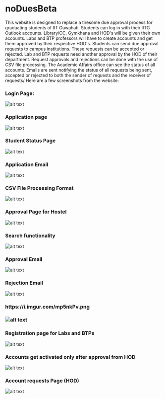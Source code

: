 # noDuesBeta

This website is designed to replace a tiresome due approval process for graduating students of IIT Guwahati. Students can log in with their IITG Outlook accounts. Library/CC, Gymkhana and HOD's will be given their own accounts. Labs and BTP professors will have to create accounts and get them approved by their respective HOD's. Students can send due approval requests to campus institutions. These requests can be accepted or rejected. Lab and BTP requests need another approval by the HOD of their department.
Request approvals and rejections can be done with the use of CSV file processing. The Academic Affairs office can see the status of all accounts. Emails are sent notifying the status of all requests being sent, accepted or rejected to both the sender of requests and the receiver of requests/
Here are a few screenshots from the website:

<h3>Login Page:</h3>

![alt text](https://i.imgur.com/u58ccfm.jpg)

<h3>Application page</h3>

![alt text](https://i.imgur.com/UJScyNQ.png)

<h3>Student Status Page</h3>

![alt text](https://i.imgur.com/XWEcye6.png)

<h3>Application Email</h3>

![alt text](https://i.imgur.com/2IRIUwx.png)

<h3>CSV File Processing Format</h3>

![alt text](https://i.imgur.com/yeE3Qbp.png)

<h3>Approval Page for Hostel</h3>

![alt text](https://i.imgur.com/F8WbGea.png)

<h3>Search functionality</h3>

![alt text](https://i.imgur.com/r3U3E2N.png)

<h3>Approval Email</h3>

![alt text](https://i.imgur.com/2HerMAy.png)

<h3>Rejection Email</h3>

![alt text](https://i.imgur.com/VyHXBxW.png)

<h3>https://i.imgur.com/mp5nkPv.png<h3>

![alt text](https://i.imgur.com/mp5nkPv.png)

<h3>Registration page for Labs and BTPs</h3>

![alt text](https://i.imgur.com/fUUyIoC.jpg)

<h3>Accounts get activated only after approval from HOD</h3>

![alt text](https://i.imgur.com/arJO10k.png)

<h3>Account requests Page (HOD)</h3>

![alt text](https://i.imgur.com/UvBXLvg.png)
